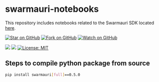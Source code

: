 # swarmauri-notebooks
This repository includes notebooks related to the Swarmauri SDK located [here](https://github.com/swarmauri/swarmauri-sdk/).

[![Star on GitHub](https://img.shields.io/github/stars/swarmauri/swarmauri-notebooks?style=social)](https://github.com/swarmauri/swarmauri-notebooks/stargazers) [![Fork on GitHub](https://img.shields.io/github/forks/swarmauri/swarmauri-notebooks?style=social)](https://github.com/swarmauri/swarmauri-notebooks/network/members) [![Watch on GitHub](https://img.shields.io/github/watchers/swarmauri/swarmauri-notebooks?style=social)](https://github.com/swarmauri/swarmauri-notebooks/watchers)


![](https://hits.seeyoufarm.com/api/count/incr/badge.svg?url=https://github.com/swarmauri/swarmauri-swarmauri&count_bg=%2379C83D&title_bg=%23555555&icon=&icon_color=%23E7E7E7&title=hits&edge_flat=false) ![](https://img.shields.io/badge/Swarmauri-v0.4.0-yellow) [![License: MIT](https://img.shields.io/badge/License-MIT-yellow.svg)](https://opensource.org/licenses/MIT) 


## Steps to compile python package from source
```bash
pip install swarmauri[full]==0.5.0
```
